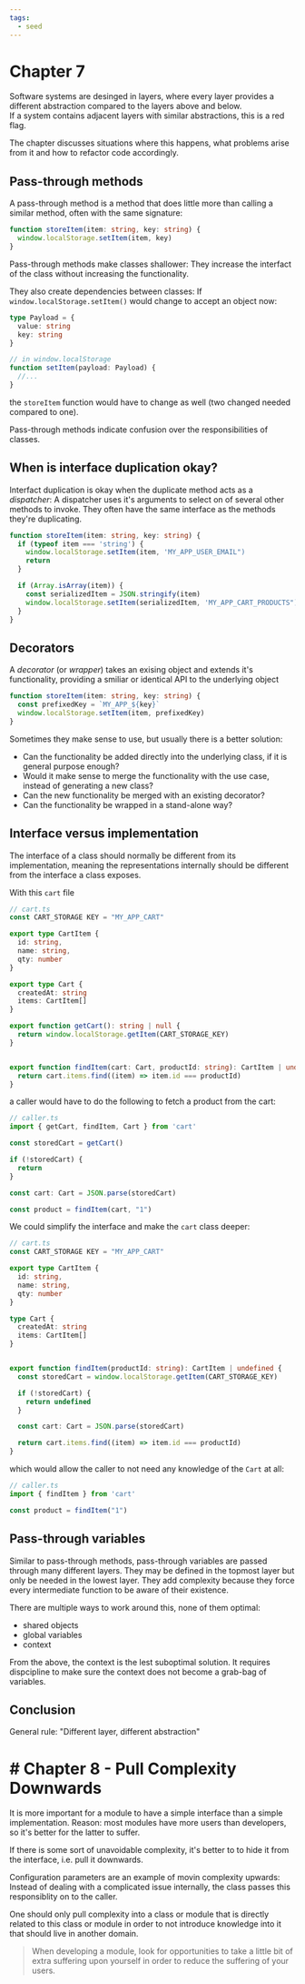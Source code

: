 ```yaml
---
tags:
  - seed
---
```

# Chapter 7

Software systems are desinged in layers, where every layer provides a different abstraction compared to the layers above and below.  
If a system contains adjacent layers with similar abstractions, this is a red flag.

The chapter discusses situations where this happens, what problems arise from it and how to refactor code accordingly.


## Pass-through methods

A pass-through method is a method that does little more than calling a similar method, often with the same signature:

```ts
function storeItem(item: string, key: string) {
  window.localStorage.setItem(item, key)
}
```
Pass-through methods make classes shallower: They increase the interfact of the class without increasing the functionality.

They also create dependencies between classes: If `window.localStorage.setItem()` would change to accept an object now:

```ts
type Payload = {
  value: string
  key: string
}

// in window.localStorage
function setItem(payload: Payload) {
  //...
}
```

the `storeItem` function would have to change as well (two changed needed compared to one).

Pass-through methods indicate confusion over the responsibilities of classes.

## When is interface duplication okay?

Interfact duplication is okay when the duplicate method acts as a _dispatcher_: A dispatcher uses it's arguments to select on of several other methods to invoke. They often have the same interface as the methods they're duplicating.

```ts
function storeItem(item: string, key: string) {
  if (typeof item === 'string') {
    window.localStorage.setItem(item, 'MY_APP_USER_EMAIL")
    return
  }

  if (Array.isArray(item)) {
    const serializedItem = JSON.stringify(item)
    window.localStorage.setItem(serializedItem, 'MY_APP_CART_PRODUCTS")
  }
}
```

## Decorators

A _decorator_ (or _wrapper_) takes an exising object and extends it's functionality, providing a smiliar or identical API to the underlying object

```ts
function storeItem(item: string, key: string) {
  const prefixedKey = `MY_APP_${key}`
  window.localStorage.setItem(item, prefixedKey)
}
```

Sometimes they make sense to use, but usually there is a better solution:

- Can the functionality be added directly into the underlying class, if it is general purpose enough?
- Would it make sense to merge the functionality with the use case, instead of generating a new class?
- Can the new functionality be merged with an existing decorator?
- Can the functionality be wrapped in a stand-alone way?

## Interface versus implementation

The interface of a class should normally be different from its implementation, meaning the representations internally should be different from the interface a class exposes.

With this `cart` file

```ts
// cart.ts
const CART_STORAGE KEY = "MY_APP_CART"

export type CartItem {
  id: string, 
  name: string, 
  qty: number 
}

export type Cart {
  createdAt: string
  items: CartItem[]
}

export function getCart(): string | null {
  return window.localStorage.getItem(CART_STORAGE_KEY)
}


export function findItem(cart: Cart, productId: string): CartItem | undefined {
  return cart.items.find((item) => item.id === productId)
}
```

a caller would have to do the following to fetch a product from the cart:

```ts
// caller.ts
import { getCart, findItem, Cart } from 'cart'

const storedCart = getCart()

if (!storedCart) {
  return
}

const cart: Cart = JSON.parse(storedCart)

const product = findItem(cart, "1")
```

We could simplify the interface and make the `cart` class deeper:

```ts
// cart.ts
const CART_STORAGE KEY = "MY_APP_CART"

export type CartItem {
  id: string, 
  name: string, 
  qty: number 
}

type Cart {
  createdAt: string
  items: CartItem[]
}


export function findItem(productId: string): CartItem | undefined {
  const storedCart = window.localStorage.getItem(CART_STORAGE_KEY)

  if (!storedCart) {
    return undefined
  }

  const cart: Cart = JSON.parse(storedCart)

  return cart.items.find((item) => item.id === productId)
}
```

which would allow the caller to not need any knowledge of the `Cart` at all:

```ts
// caller.ts
import { findItem } from 'cart'

const product = findItem("1")
```

## Pass-through variables

Similar to pass-through methods, pass-through variables are passed through many different layers. They may be defined in the topmost layer but only be needed in the lowest layer. They add complexity because they force every intermediate function to be aware of their existence.

There are multiple ways to work around this, none of them optimal:

- shared objects
- global variables
- context

From the above, the context is the lest suboptimal solution. It requires dispcipline to make sure the context does not become a grab-bag of variables.

## Conclusion

General rule: "Different layer, different abstraction"

# # Chapter 8 - Pull Complexity Downwards

It is more important for a module to have a simple interface than a simple implementation. Reason: most modules have more users than developers, so it's better for the latter to suffer.

If there is some sort of unavoidable complexity, it's better to to hide it from the interface, i.e. pull it downwards.

Configuration parameters are an example of movin complexity upwards: Instead of dealing with a complicated issue internally, the class passes this responsiblity on to the caller.

One should only pull complexity into a class or module that is directly related to this class or module in order to not introduce knowledge into it that should live in another domain.

> When developing a module, look for opportunities to take a little bit of extra suffering upon yourself in order to reduce the suffering of your users.